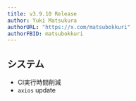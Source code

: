 ```yaml
---
title: v3.9.10 Release
author: Yuki Matsukura
authorURL: "https://x.com/matsubokkuri"
authorFBID: matsubokkuri
---
```


## システム

- CI実行時間削減
- `axios` update


